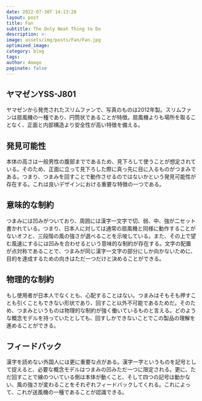 ```yaml
---
date: 2022-07-30T 14:13:26
layout: post
title: Fan
subtitle: The Only Neat Thing to Do
description: >-
image: assets/img/posts/Fan/Fan.jpg
optimized_image: 
category: blog
tags: 
author: Amago
paginate: false
---
```


## ヤマゼンYSS-J801

ヤマゼンから発売されたスリムファンで、写真のものは2012年製。スリムファンは扇風機の一種であり、円筒状であることが特徴。扇風機よりも場所を取ることなく、正面と内部構造より安全性が高い特徴を備える。

## 発見可能性

本体の高さは一般男性の腹部までであるため、見下ろして使うことが想定されている。そのため、正面に立って見下ろした際に真っ先に目に入るものがつまみである。つまり、つまみを回すことで動作させるのではないかという発見可能性が存在する。これは良いデザインにおける重要な特徴の一つである。

## 意味的な制約

つまみには凹みがついており、周囲には漢字一文字で切、弱、中、強が二セット書かれている。つまり、日本人に対しては通常の扇風機と同様に動作することがないオフと、三段階の風の強さが選べることを示唆している。また、その上で望む風速にするには凹みを合わせるという意味的な制約が存在する。文字の配置が点対称であることで、つまみが同じ漢字一文字の部分にしか向かないために、目的を達成するための向きはただ一つだけと決めることができる。

## 物理的な制約

もし使用者が日本人でなくとも、心配することはない。つまみはそもそも押すことも引くこともできない形状であり、回すこと以外不可能であるためだ。そのため、つまみというものは物理的な制約が強く働いているものと言える。どのような概念モデルを持っていたとしても、回すしかできないことでこの製品の理解を進めることができる。

## フィードバック

漢字を読めない外国人には更に重要な点がある。漢字一字というものを記号として捉えると、必要な概念モデルはつまみの凹みただ一つに限定される。更に、ただ回すことで線のついている側は本体が動くこと、そして四つの記号は動かない、風の強さが変わることをそれぞれフィードバックしてくれる。これによって、これが送風機の一種であることが認識できる。